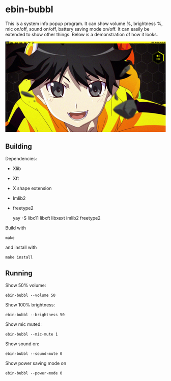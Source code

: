 # ebin-bubbl

This is a system info popup program. It can show volume %, brightness %,
mic on/off, sound on/off, battery saving mode on/off. It can easily be
extended to show other things. Below is a demonstration of how it looks.

![example of ebin-bubbl being used](./example.png)

## Building

Dependencies:
- Xlib
- Xft
- X shape extension
- Imlib2
- freetype2

    yay -S libx11 libxft libxext imlib2 freetype2


Build with

    make

and install with

    make install


## Running

Show 50% volume:

    ebin-bubbl --volume 50

Show 100% brightness:

    ebin-bubbl --brightness 50

Show mic muted:

    ebin-bubbl --mic-mute 1

Show sound on:

    ebin-bubbl --sound-mute 0

Show power saving mode on

    ebin-bubbl --power-mode 0

